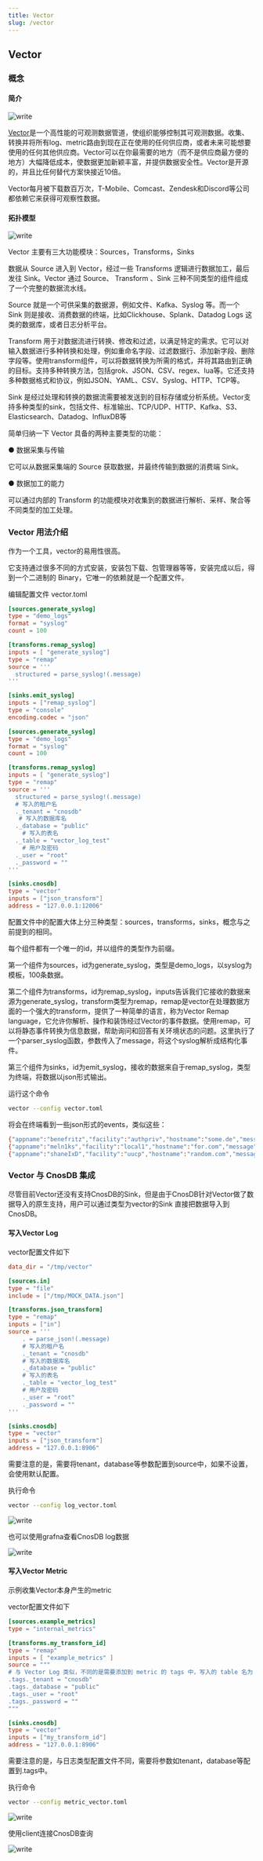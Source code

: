 ```yaml
---
title: Vector
slug: /vector
---
```


## Vector

### 概念

#### 简介
![write](/img/vector_concept.png)

[Vector](https://github.com/vectordotdev/vector)是一个高性能的可观测数据管道，使组织能够控制其可观测数据。收集、转换并将所有log、metric路由到现在正在使用的任何供应商，或者未来可能想要使用的任何其他供应商。Vector可以在你最需要的地方（而不是供应商最方便的地方）大幅降低成本，使数据更加新颖丰富，并提供数据安全性。Vector是开源的，并且比任何替代方案快接近10倍。

Vector每月被下载数百万次，T-Mobile、Comcast、Zendesk和Discord等公司都依赖它来获得可观察性数据。


#### 拓扑模型
![write](/img/vector_topology.png)

Vector 主要有三大功能模块：Sources，Transforms，Sinks

数据从 Source 进入到 Vector，经过一些 Transforms 逻辑进行数据加工，最后发往 Sink。Vector 通过 Source、 Transform 、Sink 三种不同类型的组件组成了一个完整的数据流水线。

Source 就是一个可供采集的数据源，例如文件、Kafka、Syslog 等。而一个 Sink 则是接收、消费数据的终端，比如Clickhouse、Splank、Datadog Logs 这类的数据库，或者日志分析平台。

Transform 用于对数据流进行转换、修改和过滤，以满足特定的需求。它可以对输入数据进行多种转换和处理，例如重命名字段、过滤数据行、添加新字段、删除字段等。使用transform组件，可以将数据转换为所需的格式，并将其路由到正确的目标。支持多种转换方法，包括grok、JSON、CSV、regex、lua等。它还支持多种数据格式和协议，例如JSON、YAML、CSV、Syslog、HTTP、TCP等。

Sink 是经过处理和转换的数据流需要被发送到的目标存储或分析系统。Vector支持多种类型的sink，包括文件、标准输出、TCP/UDP、HTTP、Kafka、S3、Elasticsearch、Datadog、InfluxDB等

简单归纳一下 Vector 具备的两种主要类型的功能：

● 数据采集与传输

它可以从数据采集端的 Source 获取数据，并最终传输到数据的消费端 Sink。

● 数据加工的能力

可以通过内部的 Transform 的功能模块对收集到的数据进行解析、采样、聚合等不同类型的加工处理。

### Vector 用法介绍
作为一个工具，vector的易用性很高。

它支持通过很多不同的方式安装，安装包下载、包管理器等等，安装完成以后，得到一个二进制的 Binary，它唯一的依赖就是一个配置文件。

编辑配置文件 vector.toml

```toml
[sources.generate_syslog]
type = "demo_logs"
format = "syslog"
count = 100

[transforms.remap_syslog]
inputs = [ "generate_syslog"]
type = "remap"
source = '''
  structured = parse_syslog!(.message)
'''

[sinks.emit_syslog]
inputs = ["remap_syslog"]
type = "console"
encoding.codec = "json"

[sources.generate_syslog]
type = "demo_logs"
format = "syslog"
count = 100

[transforms.remap_syslog]
inputs = [ "generate_syslog"]
type = "remap"
source = '''
  structured = parse_syslog!(.message)
  # 写入的租户名
  ._tenant = "cnosdb"
   # 写入的数据库名
  ._database = "public"
    # 写入的表名
  ._table = "vector_log_test"
    # 用户及密码
  ._user = "root"
  ._password = ""
'''

[sinks.cnosdb]
type = "vector"
inputs = ["json_transform"]
address = "127.0.0.1:12006"
```

配置文件中的配置大体上分三种类型：sources，transforms，sinks，概念与之前提到的相同。

每个组件都有一个唯一的id，并以组件的类型作为前缀。

第一个组件为sources，id为generate_syslog，类型是demo_logs，以syslog为模板，100条数据。

第二个组件为transforms，id为remap_syslog，inputs告诉我们它接收的数据来源为generate_syslog，transform类型为remap，remap是vector在处理数据方面的一个强大的transform，提供了一种简单的语言，称为Vector Remap language，它允许你解析、操作和装饰经过Vector的事件数据。使用remap，可以将静态事件转换为信息数据，帮助询问和回答有关环境状态的问题。这里执行了一个parser_syslog函数，参数传入了message，将这个syslog解析成结构化事件。

第三个组件为sinks，id为emit_syslog，接收的数据来自于remap_syslog，类型为终端，将数据以json形式输出。

运行这个命令

```bash
vector --config vector.toml
```

将会在终端看到一些json形式的events，类似这些：
```bash
{"appname":"benefritz","facility":"authpriv","hostname":"some.de","message":"We're gonna need a bigger boat","msgid":"ID191","procid":9473,"severity":"crit","timestamp":"2021-01-20T19:38:55.329Z"}
{"appname":"meln1ks","facility":"local1","hostname":"for.com","message":"Take a breath, let it go, walk away","msgid":"ID451","procid":484,"severity":"debug","timestamp":"2021-01-20T19:38:55.329Z"}
{"appname":"shaneIxD","facility":"uucp","hostname":"random.com","message":"A bug was encountered but not in Vector, which doesn't have bugs","msgid":"ID428","procid":3093,"severity":"alert","timestamp":"2021-01-20T19:38:55.329Z"}
```

### Vector 与 CnosDB 集成

尽管目前Vector还没有支持CnosDB的Sink，但是由于CnosDB针对Vector做了数据导入的原生支持，用户可以通过类型为vector的Sink 直接把数据导入到CnosDB。

#### 写入Vector Log
vector配置文件如下

```toml
data_dir = "/tmp/vector"

[sources.in]
type = "file"
include = ["/tmp/MOCK_DATA.json"]

[transforms.json_transform]
type = "remap"
inputs = ["in"]
source = '''
    . = parse_json!(.message)
    # 写入的租户名
    ._tenant = "cnosdb"
    # 写入的数据库名
    ._database = "public"
    # 写入的表名
    ._table = "vector_log_test"
    # 用户及密码
    ._user = "root"
    ._password = ""
'''

[sinks.cnosdb]
type = "vector"
inputs = ["json_transform"]
address = "127.0.0.1:8906"
```
需要注意的是，需要将tenant，database等参数配置到source中，如果不设置，会使用默认配置。

执行命令
```bash
vector --config log_vector.toml
```
![write](/img/vector_log_output.png)

也可以使用grafna查看CnosDB log数据

![write](/img/vector_grafana_log_output.png)


#### 写入Vector Metric
示例收集Vector本身产生的metric

vector配置文件如下

```toml
[sources.example_metrics]
type = "internal_metrics"

[transforms.my_transform_id]
type = "remap"
inputs = [ "example_metrics" ]
source = """
# 与 Vector Log 类似，不同的是需要添加到 metric 的 tags 中，写入的 table 名为 metric 的 name 和 namespace（namespace.name），所以不需要指定 table 名
.tags._tenant = "cnosdb"
.tags._database = "public"
.tags._user = "root"
.tags._password = ""
"""

[sinks.cnosdb]
type = "vector"
inputs = ["my_transform_id"]
address = "127.0.0.1:8906"
```
需要注意的是，与日志类型配置文件不同，需要将参数如tenant，database等配置到.tags中。

执行命令
```bash
vector --config metric_vector.toml
```
![write](/img/vector_metric.png)

使用client连接CnosDB查询

![write](/img/vector_metric_output.png)
